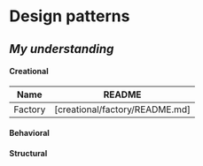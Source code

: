 # Design patterns

## _My understanding_

#### Creational

| Name    | README                         |
| ------- | ------------------------------ |
| Factory | [creational/factory/README.md] |

#### Behavioral

#### Structural
